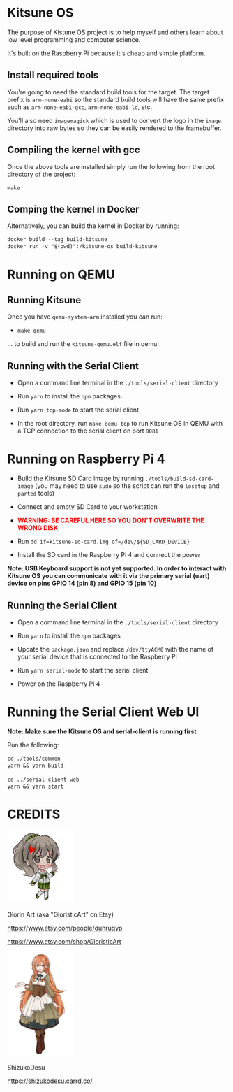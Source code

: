 # Kitsune OS

The purpose of Kistune OS project is to help myself and others learn about low level programming and computer science.

It's built on the Raspberry Pi because it's cheap and simple platform.

## Install required tools

You're going to need the standard build tools for the target. The target prefix is `arm-none-eabi` so the standard build tools will have the same prefix such as `arm-none-eabi-gcc`, `arm-none-eabi-ld`, etc.

You'll also need `imagemagick` which is used to convert the logo in the `image` directory into raw bytes so they can be easily rendered to the framebuffer.

## Compiling the kernel with gcc

Once the above tools are installed simply run the following from the root directory of the project:

```
make
```

## Comping the kernel in Docker

Alternatively, you can build the kernel in Docker by running:

```
docker build --tag build-kitsune .
docker run -v "$(pwd)":/kitsune-os build-kitsune
```

# Running on QEMU

## Running Kitsune

Once you have `qemu-system-arm` installed you can run:

- ```make qemu```

... to build and run the `kitsune-qemu.elf` file in qemu.

## Running with the Serial Client

- Open a command line terminal in the `./tools/serial-client` directory

- Run `yarn` to install the `npm` packages

- Run `yarn tcp-mode` to start the serial client

- In the root directory, run `make qemu-tcp` to run Kitsune OS in QEMU with a TCP connection to the serial client on port `8081`

# Running on Raspberry Pi 4

- Build the Kitsune SD Card image by running `./tools/build-sd-card-image` (you may need to use `sudo` so the script can run the `losetup` and `parted` tools)

- Connect and empty SD Card to your workstation

- <span style="color: red;">**WARNING: BE CAREFUL HERE SO YOU DON'T OVERWRITE THE WRONG DISK**</span>

- Run `dd if=kitsune-sd-card.img of=/dev/${SD_CARD_DEVICE}`

- Install the SD card in the Raspberry Pi 4 and connect the power

**Note: USB Keyboard support is not yet supported. In order to interact with Kitsune OS you can communicate with it via the primary serial (uart) device on pins GPIO 14 (pin 8) and GPIO 15 (pin 10)**

## Running the Serial Client

- Open a command line terminal in the `./tools/serial-client` directory

- Run `yarn` to install the `npm` packages

- Update the `package.json` and replace `/dev/ttyACM0` with the name of your serial device that is connected to the Raspberry Pi

- Run `yarn serial-mode` to start the serial client

- Power on the Raspberry Pi 4

# Running the Serial Client Web UI

**Note: Make sure the Kitsune OS and serial-client is running first**

Run the following:

```
cd ./tools/common
yarn && yarn build

cd ../serial-client-web
yarn && yarn start
```

# CREDITS

<img alt="Mascot" src="./image/mascot.png" width="150px">

Glorin Art (aka "GloristicArt" on Etsy)

https://www.etsy.com/people/duhruqyp

https://www.etsy.com/shop/GloristicArt

<img alt="Aki" src="./image/aki.png" width="150px">

ShizukoDesu

https://shizukodesu.carrd.co/
